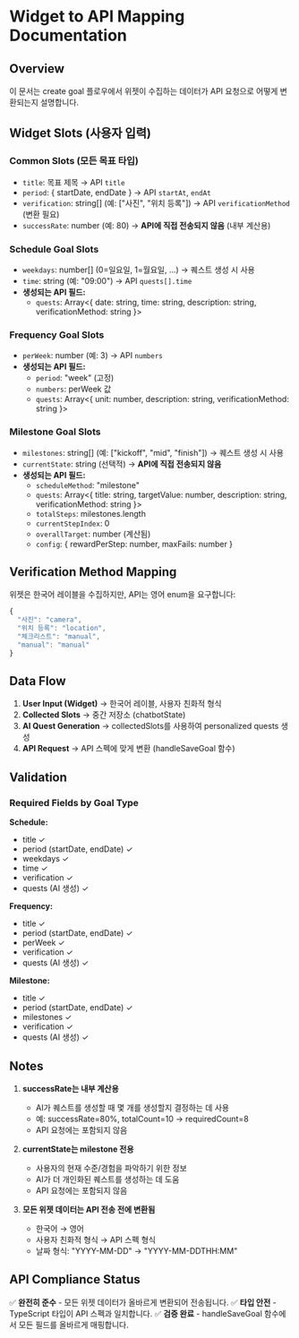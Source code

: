 # Widget to API Mapping Documentation

## Overview
이 문서는 create goal 플로우에서 위젯이 수집하는 데이터가 API 요청으로 어떻게 변환되는지 설명합니다.

## Widget Slots (사용자 입력)

### Common Slots (모든 목표 타입)
- `title`: 목표 제목 → API `title`
- `period`: { startDate, endDate } → API `startAt`, `endAt`  
- `verification`: string[] (예: ["사진", "위치 등록"]) → API `verificationMethod` (변환 필요)
- `successRate`: number (예: 80) → **API에 직접 전송되지 않음** (내부 계산용)

### Schedule Goal Slots
- `weekdays`: number[] (0=일요일, 1=월요일, ...) → 퀘스트 생성 시 사용
- `time`: string (예: "09:00") → API `quests[].time`
- **생성되는 API 필드:**
  - `quests`: Array<{ date: string, time: string, description: string, verificationMethod: string }>

### Frequency Goal Slots
- `perWeek`: number (예: 3) → API `numbers`
- **생성되는 API 필드:**
  - `period`: "week" (고정)
  - `numbers`: perWeek 값
  - `quests`: Array<{ unit: number, description: string, verificationMethod: string }>

### Milestone Goal Slots
- `milestones`: string[] (예: ["kickoff", "mid", "finish"]) → 퀘스트 생성 시 사용
- `currentState`: string (선택적) → **API에 직접 전송되지 않음**
- **생성되는 API 필드:**
  - `scheduleMethod`: "milestone"
  - `quests`: Array<{ title: string, targetValue: number, description: string, verificationMethod: string }>
  - `totalSteps`: milestones.length
  - `currentStepIndex`: 0
  - `overallTarget`: number (계산됨)
  - `config`: { rewardPerStep: number, maxFails: number }

## Verification Method Mapping

위젯은 한국어 레이블을 수집하지만, API는 영어 enum을 요구합니다:

```typescript
{
  "사진": "camera",
  "위치 등록": "location",
  "체크리스트": "manual",
  "manual": "manual"
}
```

## Data Flow

1. **User Input (Widget)** → 한국어 레이블, 사용자 친화적 형식
2. **Collected Slots** → 중간 저장소 (chatbotState)
3. **AI Quest Generation** → collectedSlots를 사용하여 personalized quests 생성
4. **API Request** → API 스펙에 맞게 변환 (handleSaveGoal 함수)

## Validation

### Required Fields by Goal Type

**Schedule:**
- title ✓
- period (startDate, endDate) ✓
- weekdays ✓
- time ✓
- verification ✓
- quests (AI 생성) ✓

**Frequency:**
- title ✓
- period (startDate, endDate) ✓
- perWeek ✓
- verification ✓
- quests (AI 생성) ✓

**Milestone:**
- title ✓
- period (startDate, endDate) ✓
- milestones ✓
- verification ✓
- quests (AI 생성) ✓

## Notes

1. **successRate는 내부 계산용**
   - AI가 퀘스트를 생성할 때 몇 개를 생성할지 결정하는 데 사용
   - 예: successRate=80%, totalCount=10 → requiredCount=8
   - API 요청에는 포함되지 않음

2. **currentState는 milestone 전용**
   - 사용자의 현재 수준/경험을 파악하기 위한 정보
   - AI가 더 개인화된 퀘스트를 생성하는 데 도움
   - API 요청에는 포함되지 않음

3. **모든 위젯 데이터는 API 전송 전에 변환됨**
   - 한국어 → 영어
   - 사용자 친화적 형식 → API 스펙 형식
   - 날짜 형식: "YYYY-MM-DD" → "YYYY-MM-DDTHH:MM"

## API Compliance Status

✅ **완전히 준수** - 모든 위젯 데이터가 올바르게 변환되어 전송됩니다.
✅ **타입 안전** - TypeScript 타입이 API 스펙과 일치합니다.
✅ **검증 완료** - handleSaveGoal 함수에서 모든 필드를 올바르게 매핑합니다.

